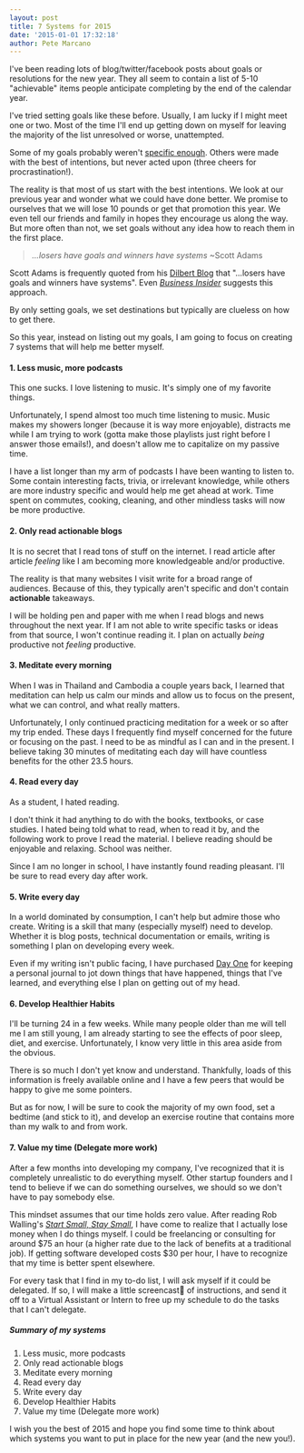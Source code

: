 ```yaml
---
layout: post
title: 7 Systems for 2015
date: '2015-01-01 17:32:18'
author: Pete Marcano
---
```


I've been reading lots of blog/twitter/facebook posts about goals or resolutions for the new year. They all seem to contain a list of 5-10 "achievable" items people anticipate completing by the end of the calendar year.

I've tried setting goals like these before. Usually, I am lucky if I might meet one or two. Most of the time I'll end up getting down on myself for leaving the majority of the list unresolved or worse, unattempted.

Some of my goals probably weren't [specific enough](http://en.wikipedia.org/wiki/SMART_criteria). Others were made with the best of intentions, but never acted upon (three cheers for procrastination!).

The reality is that most of us start with the best intentions. We look at our previous year and wonder what we could have done better. We promise to ourselves that we will lose 10 pounds or get that promotion this year. We even tell our friends and family in hopes they encourage us along the way. But more often than not, we set goals without any idea how to reach them in the first place.

>*...losers have goals and winners have systems* ~Scott Adams

Scott Adams is frequently quoted from his [Dilbert Blog](http://dilbert.com/blog/entry/systems/) that "...losers have goals and winners have systems". Even [*Business Insider*](http://www.businessinsider.com/why-you-should-forget-setting-goals-2014-11) suggests this approach.

By only setting goals, we set destinations but typically are clueless on how to get there.

So this year, instead on listing out my goals, I am going to focus on creating 7 systems that will help me better myself.

#### 1. Less music, more podcasts
This one sucks. I love listening to music. It's simply one of my favorite things.

Unfortunately, I spend almost too much time listening to music. Music makes my showers longer (because it is way more enjoyable), distracts me while I am trying to work (gotta make those playlists just right before I answer those emails!), and doesn't allow me to capitalize on my passive time.

I have a list longer than my arm of podcasts I have been wanting to listen to. Some contain interesting facts, trivia, or irrelevant knowledge, while others are more industry specific and would help me get ahead at work. Time spent on commutes, cooking, cleaning, and other mindless tasks will now be more productive.

#### 2. Only read actionable blogs
It is no secret that I read tons of stuff on the internet. I read article after article *feeling* like I am becoming more knowledgeable and/or productive.

The reality is that many websites I visit write for a broad range of audiences. Because of this, they typically aren't specific and don't contain **actionable** takeaways.

I will be holding pen and paper with me when I read blogs and news throughout the next year. If I am not able to write specific tasks or ideas from that source, I won't continue reading it. I plan on actually *being* productive not *feeling* productive.

#### 3. Meditate every morning
When I was in Thailand and Cambodia a couple years back, I learned that meditation can help us calm our minds and allow us to focus on the present, what we can control, and what really matters.

Unfortunately, I only continued practicing meditation for a week or so after my trip ended. These days I frequently find myself concerned for the future or focusing on the past. I need to be as mindful as I can and in the present. I believe taking 30 minutes of meditating each day will have countless benefits for the other 23.5 hours.

#### 4. Read every day
As a student, I hated reading.

I don't think it had anything to do with the books, textbooks, or case studies. I hated being told what to read, when to read it by, and the following work to prove I read the material. I believe reading should be enjoyable and relaxing. School was neither.

Since I am no longer in school, I have instantly found reading pleasant. I'll be sure to read every day after work.

#### 5. Write every day
In a world dominated by consumption, I can't help but admire those who create. Writing is a skill that many (especially myself) need to develop. Whether it is blog posts, technical documentation or emails, writing is something I plan on developing every week.

Even if my writing isn't public facing, I have purchased [Day One](http://dayoneapp.com/) for keeping a personal journal to jot down things that have happened, things that I've learned, and everything else I plan on getting out of my head.

#### 6. Develop Healthier Habits
I'll be turning 24 in a few weeks. While many people older than me will tell me I am still young, I am already starting to see the effects of poor sleep, diet, and exercise. Unfortunately, I know very little in this area aside from the obvious.

There is so much I don't yet know and understand. Thankfully, loads of this information is freely available online and I have a few peers that would be happy to give me some pointers.

But as for now, I will be sure to cook the majority of my own food, set a bedtime (and stick to it), and develop an exercise routine that contains more than my walk to and from work.

#### 7. Value my time (Delegate more work)
After a few months into developing my company, I've recognized that it is completely unrealistic to do everything myself. Other startup founders and I tend to believe if we can do something ourselves, we should so we don't have to pay somebody else.

This mindset assumes that our time holds zero value. After reading Rob Walling's [*Start Small, Stay Small*](http://www.amazon.com/Start-Small-Stay-Developers-Launching/dp/0615373968), I have come to realize that I actually lose money when I do things myself. I could be  freelancing or consulting for around $75 an hour (a higher rate due to the lack of benefits at a traditional job). If getting software developed costs $30 per hour, I have to recognize that my time is better spent elsewhere.

For every task that I find in my to-do list, I will ask myself if it could be delegated. If so, I will make a little screencast of instructions, and send it off to a Virtual Assistant or Intern to free up my schedule to do the tasks that I can't delegate.

##### Summary of my systems
1. Less music, more podcasts
2. Only read actionable blogs
3. Meditate every morning
4. Read every day
5. Write every day
6. Develop Healthier Habits
7. Value my time (Delegate more work)


I wish you the best of 2015 and hope you find some time to think about which systems you want to put in place for the new year (and the new you!).

